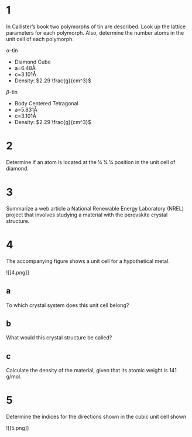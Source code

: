 # 1

In Callister’s book two polymorphs of tin are described. Look up the lattice parameters for each polymorph. Also, determine the number atoms in the unit cell of each polymorph.

$\alpha$-tin
- Diamond Cube
- a=6.48Å
- c=3.101Å
- Density: $2.29 \frac{g}{cm^3}$

$\beta$-tin
- Body Centered Tetragonal
- a=5.831Å
- c=3.101Å
- Density: $2.29 \frac{g}{cm^3}$

# 2

Determine if an atom is located at the 1⁄4 1⁄4 1⁄4 position in the unit cell of diamond.

# 3

Summarize a web article a National Renewable Energy Laboratory (NREL) project that involves studying a material with the perovskite crystal structure.

# 4

The accompanying figure shows a unit cell for a hypothetical metal.

![[4.png]]

## a

To which crystal system does this unit cell belong?

## b

What would this crystal structure be called?

## c

Calculate the density of the material, given that its atomic weight is 141 g/mol.

# 5

Determine the indices for the directions shown in the cubic unit cell shown

![[5.png]]
